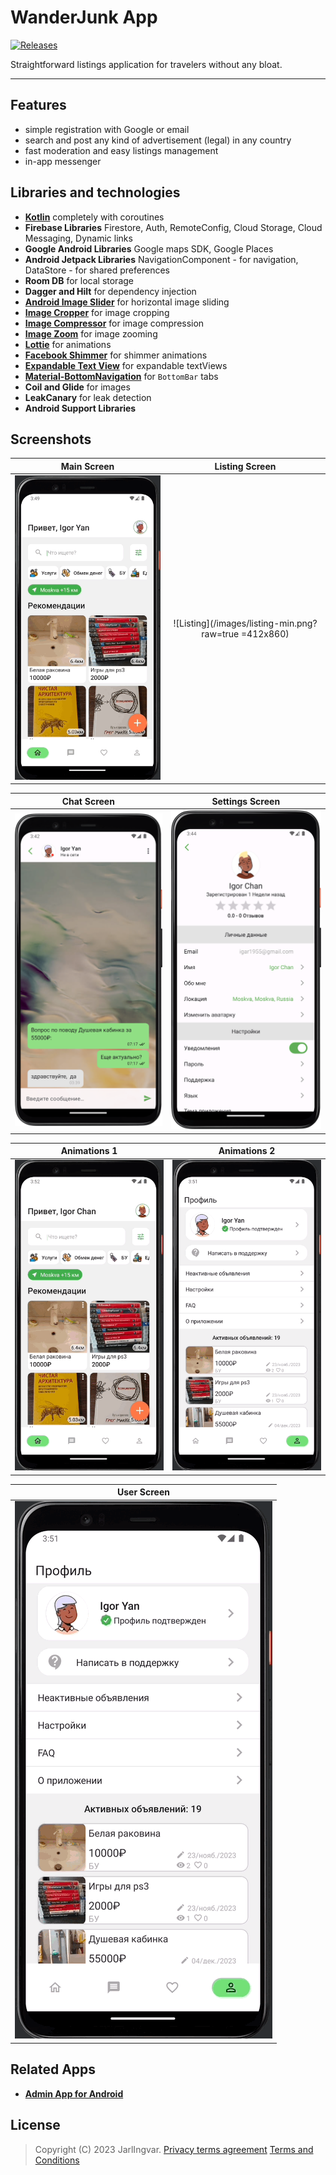 # WanderJunk App
[![Releases](https://img.shields.io/github/v/release/jarlingvar/wanderjunk-pub.svg)](https://github.com/jarlingvar/wanderjunk-pub/releases/latest)

Straightforward listings application for travelers without any bloat.

---
## Features
- simple registration with Google or email
- search and post any kind of advertisement (legal) in any country
- fast moderation and easy listings management
- in-app messenger

## Libraries and technologies
- [**Kotlin**](https://github.com/JetBrains/kotlin) completely with coroutines
- **Firebase Libraries** Firestore, Auth, RemoteConfig, Cloud Storage, Cloud Messaging, Dynamic links
- **Google Android Libraries** Google maps SDK, Google Places
- **Android Jetpack Libraries** NavigationComponent - for navigation, DataStore - for shared preferences
- **Room DB** for local storage
- **Dagger and Hilt** for dependency injection
- [**Android Image Slider**](https://github.com/smarteist/Android-Image-Slider) for horizontal image sliding
- [**Image Cropper**](https://github.com/CanHub/Android-Image-Cropper) for image cropping
- [**Image Compressor**](https://github.com/zetbaitsu/Compressor) for image compression
- [**Image Zoom**](https://github.com/jsibbold/zoomage) for image zooming
- [**Lottie**](https://github.com/airbnb/lottie-android) for animations
- [**Facebook Shimmer**](https://github.com/facebookarchive/shimmer-android) for shimmer animations
- [**Expandable Text View**](https://github.com/Manabu-GT/ExpandableTextView) for expandable textViews
- [**Material-BottomNavigation**](https://github.com/sephiroth74/Material-BottomNavigation) for `BottomBar` tabs
- **Coil and Glide** for images
- **LeakCanary** for leak detection
- **Android Support Libraries**

## Screenshots
|               Main Screen               |                    Listing Screen                     |
|:---------------------------------------:|:-----------------------------------------------------:|
| ![Main](/images/main-anim.gif?raw=true) | ![Listing](/images/listing-min.png?raw=true =412x860) |

|              Chat Screen               |                Settings Screen                 |
|:--------------------------------------:|:----------------------------------------------:|
| ![Chat](/images/chat-min.png?raw=true) | ![Settings](/images/settings-min.png?raw=true) |

|                        Animations 1                        |                           Animations 2                           |
|:----------------------------------------------------------:|:----------------------------------------------------------------:|
| ![Animations](/images/main-listing-main-anim.gif?raw=true) | ![Animations](/images/profile-settings-review-anim.gif?raw=true) |

|                        User Screen                         |
|:----------------------------------------------------------:|
| ![User](/images/profile-settings-review-anim.gif?raw=true) |

## Related Apps
- [**Admin App for Android**](https://github.com/jarlingvar/admin-android)

## License
> Copyright (C) 2023 JarlIngvar.
> [Privacy terms agreement](https://jarlingvar.github.io/wanderjunk-pub/privacy/en/privacy.html)
> [Terms and Conditions](https://jarlingvar.github.io/wanderjunk-pub/terms/en/terms.html)


